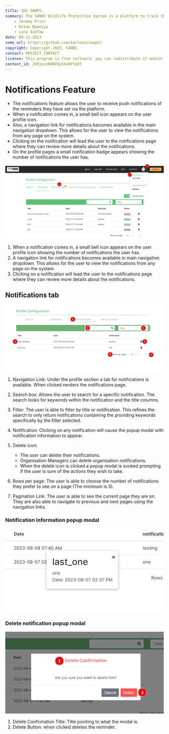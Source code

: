 ```yaml
---
title: IDS SAWPS
summary: The SANBI Wildlife Protection System is a platform to track the population levels of endangered wildlife.
    - Jeremy Prior
    - Ketan Bamniya
    - Luna Asefaw
date: 09-11-2023
some_url: https://github.com/kartoza/sawps/
copyright: Copyright 2023, SANBI
contact: PROJECT_CONTACT
license: This program is free software; you can redistribute it and/or modify it under the terms of the GNU Affero General Public License as published by the Free Software Foundation; either version 3 of the License, or (at your option) any later version.
context_id: 2H9jexnK8NYkp5keW7YoDf
---
```


# Notifications Feature

* The notifications feature allows the user to receive push notifications of the reminders they have set via the platform.
* When a notification comes in, a small bell icon appears on the user profile icon.
* Also, a navigation link for notifications becomes available in the main navigation dropdown. This allows for the user to view the notifications from any page on the system.
* Clicking on the notification will lead the user to the notifications page where they can review more details about the notifications.
* On the profile pages a small notification badge appears showing the number of notifications the user has.

![Notifications 1](./img/notifications-1.png)

1. When a notification comes in, a small bell icon appears on the user profile icon showing the number of notifications the user has.
2. A navigation link for notifications becomes available in main navigation dropdown. This allows for the user to view the notifications from any page on the system.
3. Clicking on a notification will lead the user to the notifications page where they can review more details about the notifications.

## Notifications tab

![Notifications 2](./img/notifications-2.png)

1. Navigation Link: Under the profile section a tab for notifications is available. When clicked renders the notifications page.
2. Search box: Allows the user to search for a specific notification. The search looks for keywords within the notification and the title columns.
3. Filter: The user is able to filter by title or notification. This refines the search to only return notifications containing the providing keywords specifically by the filter selected.
4. Notification: Clicking on any notification will cause the popup modal with notification information to appear.
5. Delete icon:
      * The user can delete their notifications.
      * Organisation Managers can delete organisation notifications.
      * When the delete icon is clicked a popup modal is evoked prompting if the user is sure of the actions they wish to take.

6. Rows per page: The user is able to choose the number of notifications they prefer to see on a page (The minimum is 5).
7. Pagination Link: The user is able to see the current page they are on. They are also able to navigate to previous and next pages using the navigation links.

### Notification information popup modal

![Notifications 3](./img/notifications-3.png)

### Delete notification popup modal

![Notifications 4](./img/notifications-4.png)

1. Delete Confirmation Title: Title pointing to what the modal is.
2. Delete Button: when clicked deletes the reminder.
